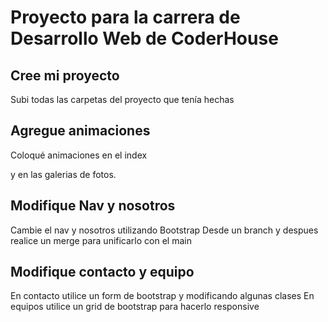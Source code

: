 # Proyecto para la carrera de Desarrollo Web de CoderHouse 

## Cree mi proyecto
Subi todas las carpetas del proyecto que tenía hechas

## Agregue animaciones

Coloqué animaciones en el index <p> y en las galerias de fotos.

## Modifique Nav y nosotros

Cambie el nav y nosotros utilizando Bootstrap
Desde un branch y despues realice un merge para unificarlo con el main

## Modifique contacto y equipo

En contacto utilice un form de bootstrap y modificando algunas clases
En equipos utilice un grid de bootstrap para hacerlo responsive